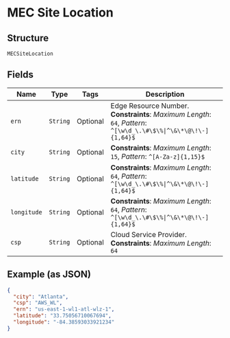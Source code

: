 
# MEC Site Location

## Structure

`MECSiteLocation`

## Fields

| Name | Type | Tags | Description |
|  --- | --- | --- | --- |
| `ern` | `String` | Optional | Edge Resource Number.<br>**Constraints**: *Maximum Length*: `64`, *Pattern*: `^[\w\d_\.\#\$\%\|^\&\*\@\!\-]{1,64}$` |
| `city` | `String` | Optional | **Constraints**: *Maximum Length*: `15`, *Pattern*: `^[A-Za-z]{1,15}$` |
| `latitude` | `String` | Optional | **Constraints**: *Maximum Length*: `64`, *Pattern*: `^[\w\d_\.\#\$\%\|^\&\*\@\!\-]{1,64}$` |
| `longitude` | `String` | Optional | **Constraints**: *Maximum Length*: `64`, *Pattern*: `^[\w\d_\.\#\$\%\|^\&\*\@\!\-]{1,64}$` |
| `csp` | `String` | Optional | Cloud Service Provider.<br>**Constraints**: *Maximum Length*: `64` |

## Example (as JSON)

```json
{
  "city": "Atlanta",
  "csp": "AWS_WL",
  "ern": "us-east-1-wl1-atl-wlz-1",
  "latitude": "33.75056710067694",
  "longitude": "-84.38593033921234"
}
```


